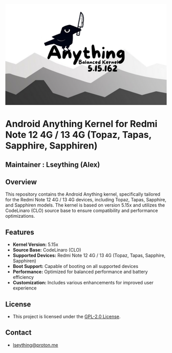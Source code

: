 <p align="center">
  <img src="assets/1000003415-transformed.png"/>
</p>

# Android Anything Kernel for Redmi Note 12 4G / 13 4G (Topaz, Tapas, Sapphire, Sapphiren)

## Maintainer : Lseything (Alex)

## Overview

This repository contains the Android Anything kernel, specifically tailored for the Redmi Note 12 4G / 13 4G devices, including Topaz, Tapas, Sapphire, and Sapphiren models. The kernel is based on version 5.15x and utilizes the CodeLinaro (CLO) source base to ensure compatibility and performance optimizations.

## Features

- **Kernel Version:** 5.15x
- **Source Base:** CodeLinaro (CLO)
- **Supported Devices:** Redmi Note 12 4G / 13 4G (Topaz, Tapas, Sapphire, Sapphiren)
- **Boot Support:** Capable of booting on all supported devices
- **Performance:** Optimized for balanced performance and battery efficiency
- **Customization:** Includes various  enhancements for improved user experience

## License

* This project is licensed under the [GPL-2.0 License](LICENSE).

## Contact

* <lseything@proton.me>

